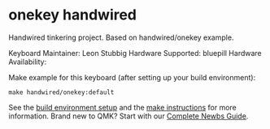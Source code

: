# onekey handwired

Handwired tinkering project. Based on handwired/onekey example.

Keyboard Maintainer: Leon Stubbig 
Hardware Supported: bluepill
Hardware Availability: 

Make example for this keyboard (after setting up your build environment):

    make handwired/onekey:default

See the [build environment setup](https://docs.qmk.fm/#/getting_started_build_tools) and the [make instructions](https://docs.qmk.fm/#/getting_started_make_guide) for more information. Brand new to QMK? Start with our [Complete Newbs Guide](https://docs.qmk.fm/#/newbs).
